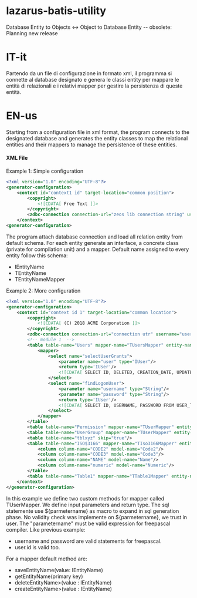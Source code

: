 # lazarus-batis-utility
Database Entity to Objects <-> Object to Database Entity 
-- obsolete: Planning new release 
# IT-it
Partendo da un file di configurazione in formato xml, il programma si connette al database designato e genera le classi entity per mappare le entità di relazionali e i relativi mapper per gestire la persistenza di queste entità.
# EN-us
Starting from a configuration file in xml format, the program connects to the designated database and generates the entity classes to map the relational entities and their mappers to manage the persistence of these entities.
#### XML File
Example 1: Simple configuration
```xml
<?xml version="1.0" encoding="UTF-8"?>
<generator-configuration>
	<context id="context1 id" target-location="common position">
		<copyright>
			<![CDATA[ Free Text ]]>
		</copyright>
		<zdbc-connection connection-url="zeos lib connection string" username="username" password="password" [skip="regular expression"]></zdbc-connection>
	</context>
<generator-configuration>
```

The program attach database connection and load all relation entity from default schema. For each entity generate an interface, a concrete class (private for compilation unit) and a mapper.
Default name assigned to every entity follow this schema:
- IEntityName
- TEntityName
- TEntityNameMapper

Example 2: More configuration
```xml
<?xml version="1.0" encoding="UTF-8"?>
<generator-configuration>
	<context id="context id 1" target-location="common location">
		<copyright>
			<![CDATA[ (C) 2018 ACME Corporation ]]>
		</copyright>
		<zdbc-connection connection-url="connection utr" username="username" password="password"></zdbc-connection>
		<!-- module 1  -->
		<table table-name="Users" mapper-name="TUsersMapper" entity-name="IUser" implementation-name="TUser" target-module="module.user">
			<mapper>
				<select name="selectUserGrants">
					<parameter name="user" type="IUser"/>
					<return type='IUser'/>
					<![CDATA[ SELECT ID, DELETED, CREATION_DATE, UPDATE_DATE, NAME FROM USER_PERMISSION WHERE UID=${user.id} ]]>
				</select>
				<select name="findLogonUser">
					<parameter name="username" type="String"/>
					<parameter name="password" type="String"/>
					<return type='IUser'/>
					<![CDATA[ SELECT ID, USERNAME, PASSWORD FROM USER_TABLE WHERE USERNAME=${username} AND PASSWORD=${password} ]]>
				</select>
			</mapper>
		</table>
		<table table-name="Permission" mapper-name="TUserMapper" entity-name="IPermission" implementation-name="TPermission" target-module="module.user"/>
		<table table-name="UserGroup" mapper-name="TUserMapper" entity-name="IGroup" implementation-name="TGroup" target-module="module.user"/>
		<table table-name="tblxyz" skip="true"/>
		<table table-name="ISO$3166" mapper-name="TIso3166Mapper" entity-name="IIso3166" implementation-name="TIso3166" target-module="module.iso3166">
			<column column-name="CODE2" model-name="Code2"/>
			<column column-name="CODE3" model-name="Code3"/>
			<column column-name="NAME" model-name="Name"/>
			<column column-name="numeric" model-name="Numeric"/>
		</table>
		<table table-name="Table1" mapper-name="TTable1Mapper" entity-name="ITable1" implementation-name="TTable1" target-module="module.other"></table>
	</context>
</generator-configuration>
```
In this example we define two custom methods for mapper called TUserMapper. We define input parameters and return type.
The sql statemente use ${parmetername} as macro to expand in sql generation phase.
No validity check was implemente on ${parmetername}, we trust in user. 
The "parametername" must be valid expression for freepascal compiler. Like previous example:
+ username and password are valid statements for freepascal.
+ user.id is valid too.

For a mapper default method are:
- saveEntityName(value: IEntityName)
- getEntityName(primary key)
- deleteEntityName>(value : IEntityName)
- createEntityName>(value : IEntityName)

